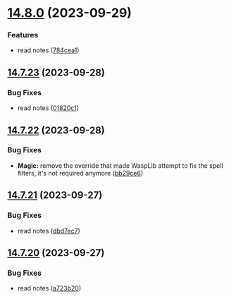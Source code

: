 # [14.8.0](https://github.com/Torwent/WaspLib/compare/v14.7.23...v14.8.0) (2023-09-29)


### Features

* read notes ([784cea1](https://github.com/Torwent/WaspLib/commit/784cea15fec4523fe0a7fcde10d35faa7ccb92b2))



## [14.7.23](https://github.com/Torwent/WaspLib/compare/v14.7.22...v14.7.23) (2023-09-28)


### Bug Fixes

* read notes ([01820c1](https://github.com/Torwent/WaspLib/commit/01820c1c6259c579a0081d491112efced5c28353))



## [14.7.22](https://github.com/Torwent/WaspLib/compare/v14.7.21...v14.7.22) (2023-09-28)


### Bug Fixes

* **Magic:** remove the override that made WaspLib attempt to fix the spell filters, it's not required anymore ([bb29ce6](https://github.com/Torwent/WaspLib/commit/bb29ce69602065c59db0558122aaaffbd0794a3f))



## [14.7.21](https://github.com/Torwent/WaspLib/compare/v14.7.20...v14.7.21) (2023-09-27)


### Bug Fixes

* read notes ([dbd7ec7](https://github.com/Torwent/WaspLib/commit/dbd7ec7fc18a643548da2159210c22ddb781a388))



## [14.7.20](https://github.com/Torwent/WaspLib/compare/v14.7.19...v14.7.20) (2023-09-27)


### Bug Fixes

* read notes ([a723b20](https://github.com/Torwent/WaspLib/commit/a723b20c2ae87d48fc22fb154d6398ccce9220b9))



